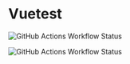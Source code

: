 # Vuetest

![GitHub Actions Workflow Status](https://img.shields.io/github/actions/workflow/status/madelk/vue/ci.yml?style=for-the-badge&logo=Vue.js&label=CI)


![GitHub Actions Workflow Status](https://img.shields.io/github/actions/workflow/status/madelk/vue/deploy.yml?style=for-the-badge&logo=Vue.js&label=Deploy)
